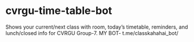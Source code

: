 # cvrgu-time-table-bot
Shows your current/next class with room, today’s timetable, reminders, and lunch/closed info for CVRGU Group-7.
MY BOT- t.me/classkahahai_bot/
